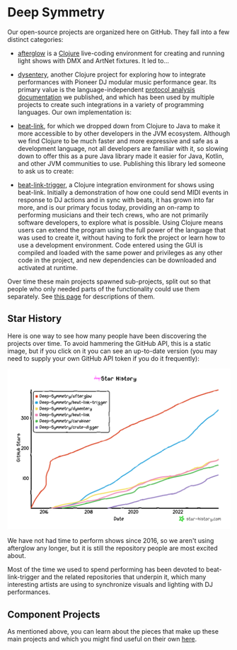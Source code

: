 # Deep Symmetry

Our open-source projects are organized here on GitHub. They fall into
a few distinct categories:

* [afterglow](https://github.com/Deep-Symmetry/afterglow) is a
  [Clojure](https://clojure.org) live-coding environment for creating
  and running light shows with DMX and ArtNet fixtures. It led to…

* [dysentery](https://github.com/Deep-Symmetry/dysentery), another
  Clojure project for exploring how to integrate performances with
  Pioneer DJ modular music performance gear. Its primary value is the
  language-independent [protocol analysis
  documentation](https://djl-analysis.deepsymmetry.org/) we published,
  and which has been used by multiple projects to create such
  integrations in a variety of programming languages. Our own
  implementation is:

* [beat-link](https://github.com/Deep-Symmetry/beat-link), for which
  we dropped down from Clojure to Java to make it more accessible to
  by other developers in the JVM ecosystem. Although we find Clojure
  to be much faster and more expressive and safe as a development
  language, not all developers are familiar with it, so slowing down
  to offer this as a pure Java library made it easier for Java,
  Kotlin, and other JVM communities to use. Publishing this library
  led someone to ask us to create:

* [beat-link-trigger](https://github.com/Deep-Symmetry/beat-link-trigger),
  a Clojure integration environment for shows using beat-link.
  Initially a demonstration of how one could send MIDI events in
  response to DJ actions and in sync with beats, it has grown into far
  more, and is our primary focus today, providing an on-ramp to
  performing musicians and their tech crews, who are not primarily
  software developers, to explore what is possible. Using Clojure
  means users can extend the program using the full power of the
  language that was used to create it, without having to fork the
  project or learn how to use a development environment. Code entered
  using the GUI is compiled and loaded with the same power and
  privileges as any other code in the project, and new dependencies
  can be downloaded and activated at runtime.

Over time these main projects spawned sub-projects, split out so that
people who only needed parts of the functionality could use them
separately. See [this page](profile/subprojects.md#component-projects)
for descriptions of them.

## Star History

Here is one way to see how many people have been discovering the
projects over time. To avoid hammering the GitHub API, this is a
static image, but if you click on it you can see an up-to-date version
(you may need to supply your own GitHub API token if you do it
frequently):

[![Star History Chart](profile/images/star-history.png)](https://star-history.com/#Deep-Symmetry/afterglow&Deep-Symmetry/beat-link-trigger&Deep-Symmetry/dysentery&Deep-Symmetry/beat-link&Deep-Symmetry/carabiner&Deep-Symmetry/crate-digger&Date)

We have not had time to perform shows since 2016, so we aren't using
afterglow any longer, but it is still the repository people are most
excited about.

Most of the time we used to spend performing has been devoted to
beat-link-trigger and the related repositories that underpin it, which
many interesting artists are using to synchronize visuals and lighting
with DJ performances.

## Component Projects

As mentioned above, you can learn about the pieces that make up these
main projects and which you might find useful on their own
[here](profile/subprojects.md#component-projects).
